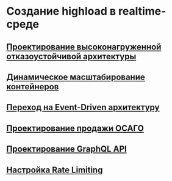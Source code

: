 # Создание highload в realtime-среде

## [Проектирование высоконагруженной отказоустойчивой архитектуры ](Task1/Проектирование_технологической_архитектуры.md)

## [Динамическое масштабирование контейнеров](Task2/Динамическое_масштабирование_контейнеров.md)

## [Переход на Event-Driven архитектуру](Task3/Переход_на_Event-Driven_архитектуру.md)

## [Проектирование продажи ОСАГО](Task4/Проектирование_продажи_ОСАГО.md)

## [Проектирование GraphQL API](Task5/Проектирование_GraphQL_API.md)

## [Настройка Rate Limiting](Task6/Настройка_Rate_Limiting.md)